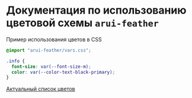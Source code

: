 # Документация по использованию цветовой схемы `arui-feather`

Пример использования цветов в CSS

```css
@import "arui-feather/vars.css";

.info {
  font-size: var(--font-size-m);
  color: var(--color-text-black-primary);
}
```

[Актуальный список цветов](./src/vars/primitive-color.css)
